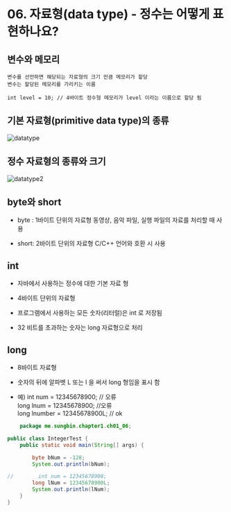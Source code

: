 # 06. 자료형(data type) - 정수는 어떻게 표현하나요?

## 변수와 메모리

    변수를 선언하면 해당되는 자료형의 크기 만큼 메모리가 할당
    변수는 할당된 메모리를 가리키는 이름

    int level = 10; // 4바이트 정수형 메모리가 level 이라는 이름으로 할당 됨


## 기본 자료형(primitive data type)의 종류
![datatype](./img/intdatatype.png)

## 정수 자료형의 종류와 크기
![datatype2](./img/intdatatype2.png)

## byte와 short
+ byte : 1바이트 단위의 자료형
  동영상, 음악 파일, 실행 파일의 자료를 처리할 때 사용

+ short: 2바이트 단위의 자료형
  C/C++ 언어와 호환 시 사용

## int

+ 자바에서 사용하는 정수에 대한 기본 자료 형

+ 4바이트 단위의 자료형

+ 프로그램에서 사용하는 모든 숫자(리터럴)은 int 로 저장됨

+ 32 비트를 초과하는 숫자는 long 자료형으로 처리

## long

+ 8바이트 자료형

+ 숫자의 뒤에 알파벳 L 또는 l 을 써서 long 형임을 표시 함

+ 예) int num = 12345678900; // 오류 <br>
  long lnum = 12345678900; //오류 <br>
  long lnumber = 12345678900L; // ok

``` java
    package me.sungbin.chapter1.ch01_06;

public class IntegerTest {
    public static void main(String[] args) {

        byte bNum = -128;
        System.out.println(bNum);

//        int num = 12345678900;
        long lNum = 12345678900L;
        System.out.println(lNum);
    }
}

```